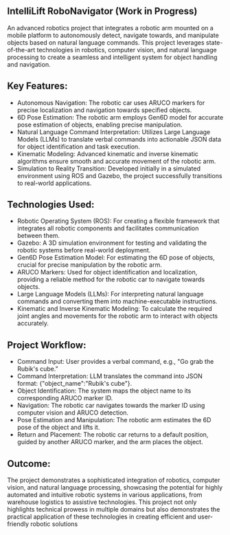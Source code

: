 ## IntelliLift RoboNavigator (Work in Progress)
An advanced robotics project that integrates a robotic arm mounted on a mobile platform to autonomously detect, navigate towards, and manipulate objects based on natural language commands. This project leverages state-of-the-art technologies in robotics, computer vision, and natural language processing to create a seamless and intelligent system for object handling and navigation.

## Key Features:
- Autonomous Navigation: The robotic car uses ARUCO markers for precise localization and navigation towards specified objects.
- 6D Pose Estimation: The robotic arm employs Gen6D model for accurate pose estimation of objects, enabling precise manipulation.
- Natural Language Command Interpretation: Utilizes Large Language Models (LLMs) to translate verbal commands into actionable JSON data for object identification and task execution.
- Kinematic Modeling: Advanced kinematic and inverse kinematic algorithms ensure smooth and accurate movement of the robotic arm.
- Simulation to Reality Transition: Developed initially in a simulated environment using ROS and Gazebo, the project successfully transitions to real-world applications.

## Technologies Used:
- Robotic Operating System (ROS): For creating a flexible framework that integrates all robotic components and facilitates communication between them.
- Gazebo: A 3D simulation environment for testing and validating the robotic systems before real-world deployment.
- Gen6D Pose Estimation Model: For estimating the 6D pose of objects, crucial for precise manipulation by the robotic arm.
- ARUCO Markers: Used for object identification and localization, providing a reliable method for the robotic car to navigate towards objects.
- Large Language Models (LLMs): For interpreting natural language commands and converting them into machine-executable instructions.
- Kinematic and Inverse Kinematic Modeling: To calculate the required joint angles and movements for the robotic arm to interact with objects accurately.

## Project Workflow:
- Command Input: User provides a verbal command, e.g., "Go grab the Rubik's cube."
- Command Interpretation: LLM translates the command into JSON format: {"object_name":"Rubik's cube"}.
- Object Identification: The system maps the object name to its corresponding ARUCO marker ID.
- Navigation: The robotic car navigates towards the marker ID using computer vision and ARUCO detection.
- Pose Estimation and Manipulation: The robotic arm estimates the 6D pose of the object and lifts it.
- Return and Placement: The robotic car returns to a default position, guided by another ARUCO marker, and the arm places the object.

## Outcome:
The project demonstrates a sophisticated integration of robotics, computer vision, and natural language processing, showcasing the potential for highly automated and intuitive robotic systems in various applications, from warehouse logistics to assistive technologies. This project not only highlights technical prowess in multiple domains but also demonstrates the practical application of these technologies in creating efficient and user-friendly robotic solutions
